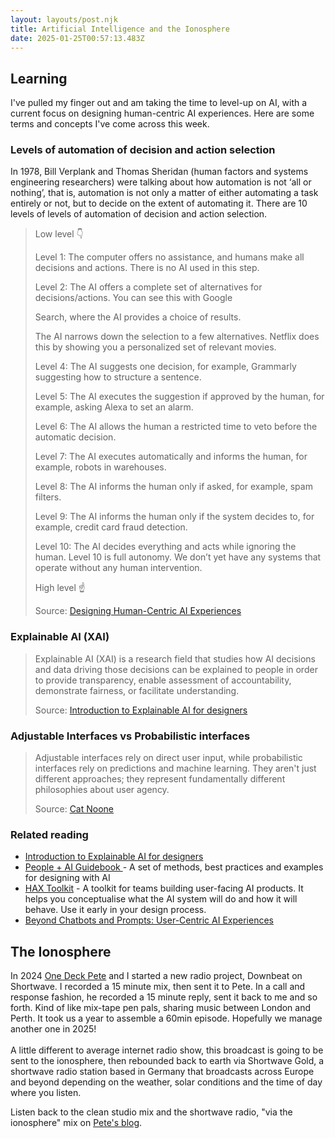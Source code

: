 ```yaml
---
layout: layouts/post.njk
title: Artificial Intelligence and the Ionosphere
date: 2025-01-25T00:57:13.483Z
---
```

## Learning

I've pulled my finger out and am taking the time to level-up on AI, with a current focus on designing human-centric AI experiences. Here are some terms and concepts I've come across this week.

### **Levels of automation of decision and action selection**

In 1978, Bill Verplank and Thomas Sheridan (human factors and systems engineering researchers) were talking about how automation is not ‘all or nothing’, that is, automation is not only a matter of either automating a task entirely or not, but to decide on the extent of automating it. There are 10 levels of levels of automation of decision and action selection.

> Low level 👇
>
> Level 1: The computer offers no assistance, and humans make all decisions and actions. There is no AI used in this step.
>
> Level 2: The AI offers a complete set of alternatives for decisions/actions. You can see this with Google
>
> Search, where the AI provides a choice of results.
>
> The AI narrows down the selection to a few alternatives. Netflix does this by showing you a personalized set of relevant movies.
>
> Level 4: The AI suggests one decision, for example, Grammarly suggesting how to structure a sentence.
>
> Level 5: The AI executes the suggestion if approved by the human, for example, asking Alexa to set an alarm.
>
> Level 6: The AI allows the human a restricted time to veto before the automatic decision.
>
> Level 7: The AI executes automatically and informs the human, for example, robots in warehouses.
>
> Level 8: The AI informs the human only if asked, for example, spam filters.
>
> Level 9: The AI informs the human only if the system decides to, for example, credit card fraud detection.
>
> Level 10: The AI decides everything and acts while ignoring the human. Level 10 is full autonomy. We don’t yet have any systems that operate without any human intervention.
>
> High level ☝️
>
> Source: [Designing Human-Centric AI Experiences](https://www.goodreads.com/en/book/show/61514121-designing-human-centric-ai-experiences)

### **Explainable AI (XAI)**

> Explainable AI (XAI) is a research field that studies how AI decisions and data driving those decisions can be explained to people in order to provide transparency, enable assessment of accountability, demonstrate fairness, or facilitate understanding.
>
> Source: [Introduction to Explainable AI for designers](https://www.uxai.design/)

### **Adjustable Interfaces vs Probabilistic interfaces**

> Adjustable interfaces rely on direct user input, while probabilistic interfaces rely on predictions and machine learning. They aren't just different approaches; they represent fundamentally different philosophies about user agency.
>
> Source: [Cat Noone](https://imcatnoone.substack.com/p/the-interface-illusion)

### Related reading

* [](https://www.uxai.design/)[Introduction to Explainable AI for designers](https://www.uxai.design/)
* [People + AI Guidebook ](https://pair.withgoogle.com/guidebook)- A set of methods, best practices and examples for designing with AI
* [HAX Toolkit](https://www.microsoft.com/en-us/haxtoolkit)  - A toolkit for teams building user-facing AI products. It helps you conceptualise what the AI system will do and how it will behave. Use it early in your design process.
* [Beyond Chatbots and Prompts: User-Centric AI Experiences](https://medium.com/@corinneschillizzi/beyond-chatbots-and-prompts-user-centric-ai-experiences-08163cf20915)

## The Ionosphere

In 2024 [](https://www.instagram.com/peteonedeck/)[One Deck Pete](https://www.instagram.com/peteonedeck/) and I started a new radio project, Downbeat on Shortwave. I recorded a 15 minute mix, then sent it to Pete. In a call and response fashion, he recorded a 15 minute reply, sent it back to me and so forth. Kind of like mix-tape pen pals, sharing music between London and Perth. It took us a year to assemble a 60min episode. Hopefully we manage another one in 2025!\
\
A little different to average internet radio show, this broadcast is going to be sent to the ionosphere, then rebounded back to earth via Shortwave Gold, a shortwave radio station based in Germany that broadcasts across Europe and beyond depending on the weather, solar conditions and the time of day where you listen.

Listen back to the clean studio mix and the shortwave radio, "via the ionosphere" mix on [Pete's blog](https://weedsuptomeknees.uk/2025/01/23/limited-copies-come-with-an-extra-via-the-ionosphere-mix/).